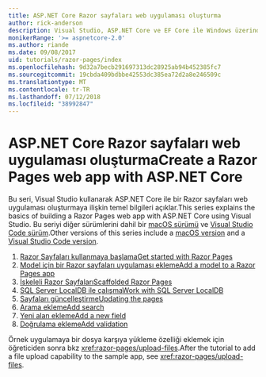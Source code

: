 ```yaml
---
title: ASP.NET Core Razor sayfaları web uygulaması oluşturma
author: rick-anderson
description: Visual Studio, ASP.NET Core ve EF Core ile Windows üzerinde Razor sayfaları web uygulaması oluşturun.
monikerRange: '>= aspnetcore-2.0'
ms.author: riande
ms.date: 09/08/2017
uid: tutorials/razor-pages/index
ms.openlocfilehash: 9d32a7becb291697313dc28925ab94b452385fc7
ms.sourcegitcommit: 19cbda409bdbbe42553dc385ea72d2a8e246509c
ms.translationtype: MT
ms.contentlocale: tr-TR
ms.lasthandoff: 07/12/2018
ms.locfileid: "38992847"
---
```

# <a name="create-a-razor-pages-web-app-with-aspnet-core"></a><span data-ttu-id="d0732-103">ASP.NET Core Razor sayfaları web uygulaması oluşturma</span><span class="sxs-lookup"><span data-stu-id="d0732-103">Create a Razor Pages web app with ASP.NET Core</span></span>

<span data-ttu-id="d0732-104">Bu seri, Visual Studio kullanarak ASP.NET Core ile bir Razor sayfaları web uygulaması oluşturmaya ilişkin temel bilgileri açıklar.</span><span class="sxs-lookup"><span data-stu-id="d0732-104">This series explains the basics of building a Razor Pages web app with ASP.NET Core using Visual Studio.</span></span> <span data-ttu-id="d0732-105">Bu seriyi diğer sürümlerini dahil bir [macOS sürümü](xref:tutorials/razor-pages-mac/index) ve [Visual Studio Code sürüm](xref:tutorials/razor-pages-vsc/index).</span><span class="sxs-lookup"><span data-stu-id="d0732-105">Other versions of this series include a [macOS version](xref:tutorials/razor-pages-mac/index) and a [Visual Studio Code version](xref:tutorials/razor-pages-vsc/index).</span></span>

1. [<span data-ttu-id="d0732-106">Razor Sayfaları kullanmaya başlama</span><span class="sxs-lookup"><span data-stu-id="d0732-106">Get started with Razor Pages</span></span>](xref:tutorials/razor-pages/razor-pages-start)
1. [<span data-ttu-id="d0732-107">Model için bir Razor sayfaları uygulaması ekleme</span><span class="sxs-lookup"><span data-stu-id="d0732-107">Add a model to a Razor Pages app</span></span>](xref:tutorials/razor-pages/model)
1. [<span data-ttu-id="d0732-108">İskeleli Razor Sayfaları</span><span class="sxs-lookup"><span data-stu-id="d0732-108">Scaffolded Razor Pages</span></span>](xref:tutorials/razor-pages/page)
1. [<span data-ttu-id="d0732-109">SQL Server LocalDB ile çalışma</span><span class="sxs-lookup"><span data-stu-id="d0732-109">Work with SQL Server LocalDB</span></span>](xref:tutorials/razor-pages/sql)
1. [<span data-ttu-id="d0732-110">Sayfaları güncelleştirme</span><span class="sxs-lookup"><span data-stu-id="d0732-110">Updating the pages</span></span>](xref:tutorials/razor-pages/da1)
1. [<span data-ttu-id="d0732-111">Arama ekleme</span><span class="sxs-lookup"><span data-stu-id="d0732-111">Add search</span></span>](xref:tutorials/razor-pages/search)
1. [<span data-ttu-id="d0732-112">Yeni alan ekleme</span><span class="sxs-lookup"><span data-stu-id="d0732-112">Add a new field</span></span>](xref:tutorials/razor-pages/new-field)
1. [<span data-ttu-id="d0732-113">Doğrulama ekleme</span><span class="sxs-lookup"><span data-stu-id="d0732-113">Add validation</span></span>](xref:tutorials/razor-pages/validation)

<span data-ttu-id="d0732-114">Örnek uygulamaya bir dosya karşıya yükleme özelliği eklemek için öğreticiden sonra bkz <xref:razor-pages/upload-files>.</span><span class="sxs-lookup"><span data-stu-id="d0732-114">After the tutorial to add a file upload capability to the sample app, see <xref:razor-pages/upload-files>.</span></span>
